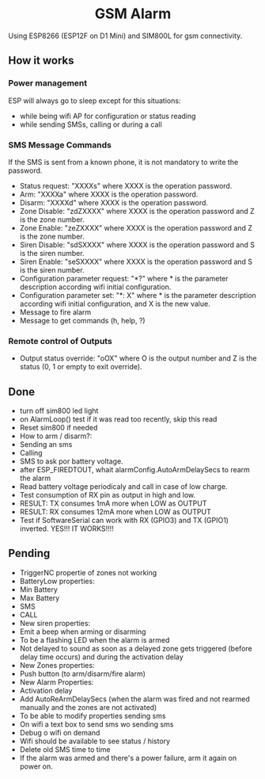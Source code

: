 # <center>GSM Alarm</center>

Using ESP8266 (ESP12F on D1 Mini) and SIM800L for gsm connectivity.

## How it works

### Power management

ESP will always go to sleep except for this situations:
- while being wifi AP for configuration or status reading
- while sending SMSs, calling or during a call

### SMS Message Commands

If the SMS is sent from a known phone, it is not mandatory to write the password.
- Status request: "XXXXs" where XXXX is the operation password.
- Arm: "XXXXa" where XXXX is the operation password.
- Disarm: "XXXXd" where XXXX is the operation password.
- Zone Disable: "zdZXXXX" where XXXX is the operation password and Z is the zone number.
- Zone Enable: "zeZXXXX" where XXXX is the operation password and Z is the zone number.
- Siren Disable: "sdSXXXX" where XXXX is the operation password and S is the siren number.
- Siren Enable: "seSXXXX" where XXXX is the operation password and S is the siren number.
- Configuration parameter request: "*?" where * is the parameter description according wifi initial configuration.
- Configuration parameter set: "*: X" where * is the parameter description according wifi initial configuration, and X is the new value.
- Message to fire alarm
- Message to get commands (h, help, ?)

### Remote control of Outputs

- Output status override: "oOX" where O is the output number and Z is the status (0, 1 or empty to exit override).



## Done

- turn off sim800 led light
- on AlarmLoop() test if it was read too recently, skip this read
- Reset sim800 if needed
- How to arm / disarm?:
-   Sending an sms
-   Calling
- SMS to ask por battery voltage.
- after ESP_FIREDTOUT, whait alarmConfig.AutoArmDelaySecs to rearm the alarm
- Read battery voltage periodicaly and call in case of low charge.
- Test consumption of RX pin as output in high and low.
-   RESULT: TX consumes 1mA more when LOW as OUTPUT
-   RESULT: RX consumes 12mA more when LOW as OUTPUT
- Test if SoftwareSerial can work with RX (GPIO3) and TX (GPIO1) inverted. YES!!! IT WORKS!!!!

## Pending

- TriggerNC propertie of zones not working
- BatteryLow properties:
-   Min Battery
-   Max Battery
-   SMS
-   CALL
- New siren properties:
-   Emit a beep when arming or disarming
-   To be a flashing LED when the alarm is armed
-   Not delayed to sound as soon as a delayed zone gets triggered (before delay time occurs) and during the activation delay
- New Zones properties:
-   Push button (to arm/disarm/fire alarm)
- New Alarm Properties:
-   Activation delay
- Add AutoReArmDelaySecs (when the alarm was fired and not rearmed manually and the zones are not activated)
- To be able to modify properties sending sms
- On wifi a text box to send sms wo sending sms
- Debug o wifi on demand
- Wifi should be available to see status / history
- Delete old SMS time to time
- If the alarm was armed and there's a power failure, arm it again on power on.

